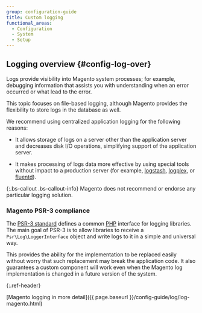 ```yaml
---
group: configuration-guide
title: Custom logging
functional_areas:
  - Configuration
  - System
  - Setup
---
```


## Logging overview {#config-log-over}

Logs provide visibility into Magento system processes; for example, debugging information that assists you with understanding when an error occurred or what lead to the error.

This topic focuses on file-based logging, although Magento provides the flexibility to store logs in the database as well.

We recommend using centralized application logging for the following reasons:

*	It allows storage of logs on a server other than the application server and decreases disk I/O operations, simplifying support of the application server.

*	It makes processing of logs data more effective by using special tools without impact to a production server (for example, [logstash](https://www.elastic.co/products/logstash), [logplex](https://devcenter.heroku.com/articles/logplex), or [fluentd](http://www.fluentd.org)).

{:.bs-callout .bs-callout-info}
Magento does not recommend or endorse any particular logging solution.

### Magento PSR-3 compliance

The [PSR-3 standard](https://zendframework.github.io/zend-log/psr3) defines a common [PHP](https://glossary.magento.com/php) interface for logging libraries. The main goal of PSR-3 is to allow libraries to receive a `Psr\Log\LoggerInterface` object and write logs to it in a simple and universal way.

This provides the ability for the implementation to be replaced easily without worry that such replacement may break the application code. It also guarantees a custom component will work even when the Magento log implementation is changed in a future version of the system.

{:.ref-header}

[Magento logging in more detail]({{ page.baseurl }}/config-guide/log/log-magento.html)
